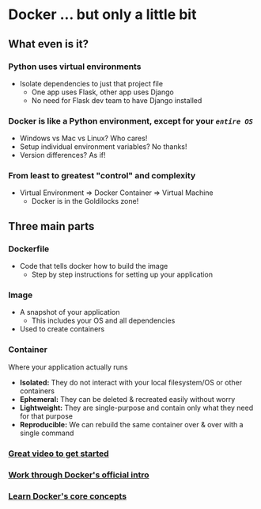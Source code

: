 # Docker ... but only a little bit

## What even is it?

### Python uses virtual environments

- Isolate dependencies to just that project file
  - One app uses Flask, other app uses Django
  - No need for Flask dev team to have Django installed

### Docker is like a Python environment, except for your **_`entire OS`_**

- Windows vs Mac vs Linux? Who cares!
- Setup individual environment variables? No thanks!
- Version differences? As if!

### From least to greatest "control" and complexity

- Virtual Environment => Docker Container => Virtual Machine
  - Docker is in the Goldilocks zone!

## Three main parts

### Dockerfile

- Code that tells docker how to build the image
  - Step by step instructions for setting up your application

### Image

- A snapshot of your application
  - This includes your OS and all dependencies
- Used to create containers

### Container

Where your application actually runs

- **Isolated:** They do not interact with your local filesystem/OS or other containers
- **Ephemeral:** They can be deleted & recreated easily without worry
- **Lightweight:** They are single-purpose and contain only what they need for that purpose
- **Reproducible:** We can rebuild the same container over & over with a single command


### [Great video to get started](https://www.youtube.com/watch?v=gAkwW2tuIqE)

### [Work through Docker's official intro](https://docs.docker.com/get-started/introduction/)

### [Learn Docker's core concepts](https://docs.docker.com/get-started/docker-concepts/the-basics/what-is-a-container/)
